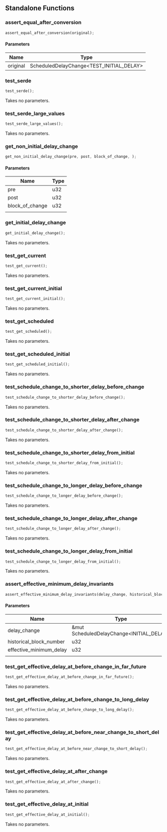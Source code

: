 ## Standalone Functions

### assert_equal_after_conversion

```rust
assert_equal_after_conversion(original);
```

#### Parameters
| Name | Type |
| --- | --- |
| original | ScheduledDelayChange&lt;TEST_INITIAL_DELAY&gt; |

### test_serde

```rust
test_serde();
```

Takes no parameters.

### test_serde_large_values

```rust
test_serde_large_values();
```

Takes no parameters.

### get_non_initial_delay_change

```rust
get_non_initial_delay_change(pre, post, block_of_change, );
```

#### Parameters
| Name | Type |
| --- | --- |
| pre | u32 |
| post | u32 |
| block_of_change | u32 |
|  |  |

### get_initial_delay_change

```rust
get_initial_delay_change();
```

Takes no parameters.

### test_get_current

```rust
test_get_current();
```

Takes no parameters.

### test_get_current_initial

```rust
test_get_current_initial();
```

Takes no parameters.

### test_get_scheduled

```rust
test_get_scheduled();
```

Takes no parameters.

### test_get_scheduled_initial

```rust
test_get_scheduled_initial();
```

Takes no parameters.

### test_schedule_change_to_shorter_delay_before_change

```rust
test_schedule_change_to_shorter_delay_before_change();
```

Takes no parameters.

### test_schedule_change_to_shorter_delay_after_change

```rust
test_schedule_change_to_shorter_delay_after_change();
```

Takes no parameters.

### test_schedule_change_to_shorter_delay_from_initial

```rust
test_schedule_change_to_shorter_delay_from_initial();
```

Takes no parameters.

### test_schedule_change_to_longer_delay_before_change

```rust
test_schedule_change_to_longer_delay_before_change();
```

Takes no parameters.

### test_schedule_change_to_longer_delay_after_change

```rust
test_schedule_change_to_longer_delay_after_change();
```

Takes no parameters.

### test_schedule_change_to_longer_delay_from_initial

```rust
test_schedule_change_to_longer_delay_from_initial();
```

Takes no parameters.

### assert_effective_minimum_delay_invariants

```rust
assert_effective_minimum_delay_invariants(delay_change, historical_block_number, effective_minimum_delay, );
```

#### Parameters
| Name | Type |
| --- | --- |
| delay_change | &mut ScheduledDelayChange&lt;INITIAL_DELAY&gt; |
| historical_block_number | u32 |
| effective_minimum_delay | u32 |
|  |  |

### test_get_effective_delay_at_before_change_in_far_future

```rust
test_get_effective_delay_at_before_change_in_far_future();
```

Takes no parameters.

### test_get_effective_delay_at_before_change_to_long_delay

```rust
test_get_effective_delay_at_before_change_to_long_delay();
```

Takes no parameters.

### test_get_effective_delay_at_before_near_change_to_short_delay

```rust
test_get_effective_delay_at_before_near_change_to_short_delay();
```

Takes no parameters.

### test_get_effective_delay_at_after_change

```rust
test_get_effective_delay_at_after_change();
```

Takes no parameters.

### test_get_effective_delay_at_initial

```rust
test_get_effective_delay_at_initial();
```

Takes no parameters.

